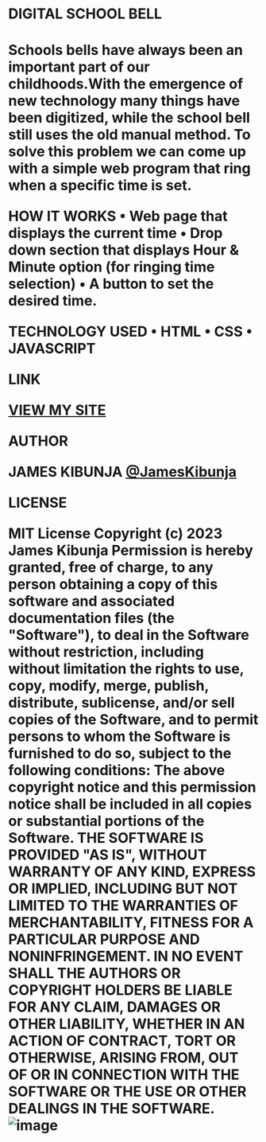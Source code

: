 
<h1>DIGITAL SCHOOL BELL<h1>

Schools bells have always been an important part of our childhoods.With the emergence of new technology many things have been digitized, while the school bell still uses the old manual method. To solve this problem we can come up with a simple web program that ring when a specific time is set.

HOW IT WORKS
•	Web page that displays the current time
•	Drop down section that displays Hour & Minute option (for ringing time selection)
•	A button to set the desired time.

TECHNOLOGY USED
•	HTML
•	CSS
•	JAVASCRIPT

LINK 

<a href="https://jameskibunja.github.io/-Phase-1-Independent-Project/">VIEW MY SITE</a>
  
 AUTHOR
  
 JAMES KIBUNJA <a href="https://github.com/Jameskibunja">@JamesKibunja</a>

LICENSE

MIT License
Copyright (c) 2023 James Kibunja
Permission is hereby granted, free of charge, to any person obtaining a copy of this software and associated documentation files (the "Software"), to deal in the Software without restriction, including without limitation the rights to use, copy, modify, merge, publish, distribute, sublicense, and/or sell copies of the Software, and to permit persons to whom the Software is furnished to do so, subject to the following conditions:
The above copyright notice and this permission notice shall be included in all copies or substantial portions of the Software.
THE SOFTWARE IS PROVIDED "AS IS", WITHOUT WARRANTY OF ANY KIND, EXPRESS OR IMPLIED, INCLUDING BUT NOT LIMITED TO THE WARRANTIES OF MERCHANTABILITY, FITNESS FOR A PARTICULAR PURPOSE AND NONINFRINGEMENT. IN NO EVENT SHALL THE AUTHORS OR COPYRIGHT HOLDERS BE LIABLE FOR ANY CLAIM, DAMAGES OR OTHER LIABILITY, WHETHER IN AN ACTION OF CONTRACT, TORT OR OTHERWISE, ARISING FROM, OUT OF OR IN CONNECTION WITH THE SOFTWARE OR THE USE OR OTHER DEALINGS IN THE SOFTWARE.
![image](https://user-images.githubusercontent.com/78150978/213874050-b7825ec0-cda5-4a88-970e-f62499c40e3a.png)
